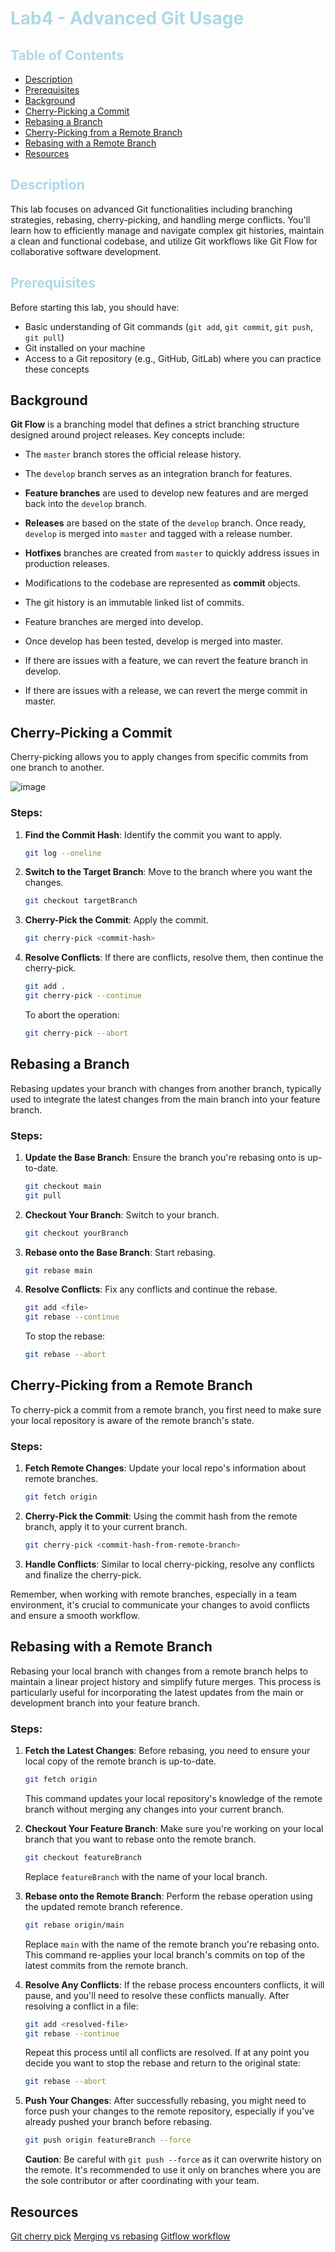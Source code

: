 # <span style="color:#ADD8E6"> Lab4 - Advanced Git Usage </span>

<div align="right"> </div>

## <span style="color:#ADD8E6">Table of Contents </span>

- [Description](#desc)
- [Prerequisites](#pre)
- [Background](#bg)
- [Cherry-Picking a Commit](#cherry-picking-a-commit)
- [Rebasing a Branch](#rebasing-a-branch)
- [Cherry-Picking from a Remote Branch](#cherry-picking-from-a-remote-branch)
- [Rebasing with a Remote Branch](#rebasing-with-a-remote-branch)
- [Resources](#resources)

<a id="desc"></a>

## <span style="color:#ADD8E6"> Description </span>
This lab focuses on advanced Git functionalities including branching strategies, rebasing, cherry-picking, and handling merge conflicts. You'll learn how to efficiently manage and navigate complex git histories, maintain a clean and functional codebase, and utilize Git workflows like Git Flow for collaborative software development.


<a id="pre"></a>

## <span style="color:#ADD8E6"> Prerequisites </span>

Before starting this lab, you should have:

- Basic understanding of Git commands (`git add`, `git commit`, `git push`, `git pull`)
- Git installed on your machine
- Access to a Git repository (e.g., GitHub, GitLab) where you can practice these concepts

<a id="bg"></a>
## Background

**Git Flow** is a branching model that defines a strict branching structure designed around project releases. Key concepts include:

- The `master` branch stores the official release history.
- The `develop` branch serves as an integration branch for features.
- **Feature branches** are used to develop new features and are merged back into the `develop` branch.
- **Releases** are based on the state of the `develop` branch. Once ready, `develop` is merged into `master` and tagged with a release number.
- **Hotfixes** branches are created from `master` to quickly address issues in production releases.

- Modifications to the codebase are represented as **commit** objects.
- The git history is an immutable linked list of commits.
- Feature branches are merged into develop.
- Once develop has been tested, develop is merged into master.

- If there are issues with a feature, we can revert the feature branch in develop.
- If there are issues with a release, we can revert the merge commit in master.

<a id="cherry-picking-a-commit"></a>
## Cherry-Picking a Commit

Cherry-picking allows you to apply changes from specific commits from one branch to another.

![image](https://github.com/Minjun1Kim/c01w24lab4/assets/104747956/f37be11b-4e43-45bd-90d0-4f6f9f007f31)


### Steps:

1. **Find the Commit Hash**: Identify the commit you want to apply.

    ```bash
    git log --oneline
    ```

2. **Switch to the Target Branch**: Move to the branch where you want the changes.

    ```bash
    git checkout targetBranch
    ```

3. **Cherry-Pick the Commit**: Apply the commit.

    ```bash
    git cherry-pick <commit-hash>
    ```

4. **Resolve Conflicts**: If there are conflicts, resolve them, then continue the cherry-pick.

    ```bash
    git add .
    git cherry-pick --continue
    ```

    To abort the operation:

    ```bash
    git cherry-pick --abort
    ```

<a id="rebasing-a-branch"></a>
## Rebasing a Branch

Rebasing updates your branch with changes from another branch, typically used to integrate the latest changes from the main branch into your feature branch.

### Steps:

1. **Update the Base Branch**: Ensure the branch you're rebasing onto is up-to-date.

    ```bash
    git checkout main
    git pull
    ```

2. **Checkout Your Branch**: Switch to your branch.

    ```bash
    git checkout yourBranch
    ```

3. **Rebase onto the Base Branch**: Start rebasing.

    ```bash
    git rebase main
    ```

4. **Resolve Conflicts**: Fix any conflicts and continue the rebase.

    ```bash
    git add <file>
    git rebase --continue
    ```

    To stop the rebase:

    ```bash
    git rebase --abort
    ```

<a id="cherry-picking-from-a-remote-branch"></a>
## Cherry-Picking from a Remote Branch

To cherry-pick a commit from a remote branch, you first need to make sure your local repository is aware of the remote branch's state.

### Steps:

1. **Fetch Remote Changes**: Update your local repo's information about remote branches.

    ```bash
    git fetch origin
    ```

2. **Cherry-Pick the Commit**: Using the commit hash from the remote branch, apply it to your current branch.

    ```bash
    git cherry-pick <commit-hash-from-remote-branch>
    ```

3. **Handle Conflicts**: Similar to local cherry-picking, resolve any conflicts and finalize the cherry-pick.

Remember, when working with remote branches, especially in a team environment, it's crucial to communicate your changes to avoid conflicts and ensure a smooth workflow.


<a id="rebasing-with-a-remote-branch"></a>
## Rebasing with a Remote Branch

Rebasing your local branch with changes from a remote branch helps to maintain a linear project history and simplify future merges. This process is particularly useful for incorporating the latest updates from the main or development branch into your feature branch.

### Steps:

1. **Fetch the Latest Changes**: Before rebasing, you need to ensure your local copy of the remote branch is up-to-date.

    ```bash
    git fetch origin
    ```

    This command updates your local repository's knowledge of the remote branch without merging any changes into your current branch.

2. **Checkout Your Feature Branch**: Make sure you're working on your local branch that you want to rebase onto the remote branch.

    ```bash
    git checkout featureBranch
    ```

    Replace `featureBranch` with the name of your local branch.

3. **Rebase onto the Remote Branch**: Perform the rebase operation using the updated remote branch reference.

    ```bash
    git rebase origin/main
    ```

    Replace `main` with the name of the remote branch you're rebasing onto. This command re-applies your local branch's commits on top of the latest commits from the remote branch.

4. **Resolve Any Conflicts**: If the rebase process encounters conflicts, it will pause, and you'll need to resolve these conflicts manually. After resolving a conflict in a file:

    ```bash
    git add <resolved-file>
    git rebase --continue
    ```

    Repeat this process until all conflicts are resolved. If at any point you decide you want to stop the rebase and return to the original state:

    ```bash
    git rebase --abort
    ```

5. **Push Your Changes**: After successfully rebasing, you might need to force push your changes to the remote repository, especially if you've already pushed your branch before rebasing.

    ```bash
    git push origin featureBranch --force
    ```

    **Caution**: Be careful with `git push --force` as it can overwrite history on the remote. It's recommended to use it only on branches where you are the sole contributor or after coordinating with your team.


<a id="resources"></a>
## Resources

[Git cherry pick](https://www.atlassian.com/git/tutorials/cherry-pick#:~:text=Cherry%20picking%20is%20the%20act,to%20where%20it%20should%20belong.)
[Merging vs rebasing](https://www.atlassian.com/git/tutorials/merging-vs-rebasing#the-golden-rule-of-rebasing)
[Gitflow workflow](https://www.atlassian.com/git/tutorials/comparing-workflows/gitflow-workflow)

